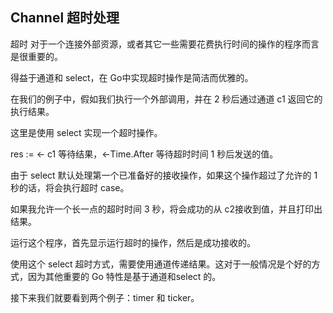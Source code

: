 ## Channel 超时处理

超时 对于一个连接外部资源，或者其它一些需要花费执行时间的操作的程序而言是很重要的。

得益于通道和 select，在 Go中实现超时操作是简洁而优雅的。

在我们的例子中，假如我们执行一个外部调用，并在 2 秒后通过通道 c1 返回它的执行结果。

这里是使用 select 实现一个超时操作。

res := <- c1 等待结果，<-Time.After 等待超时时间 1 秒后发送的值。

由于 select 默认处理第一个已准备好的接收操作，如果这个操作超过了允许的 1 秒的话，将会执行超时 case。

如果我允许一个长一点的超时时间 3 秒，将会成功的从 c2接收到值，并且打印出结果。

运行这个程序，首先显示运行超时的操作，然后是成功接收的。

使用这个 select 超时方式，需要使用通道传递结果。这对于一般情况是个好的方式，因为其他重要的 Go 特性是基于通道和select 的。

接下来我们就要看到两个例子：timer 和 ticker。